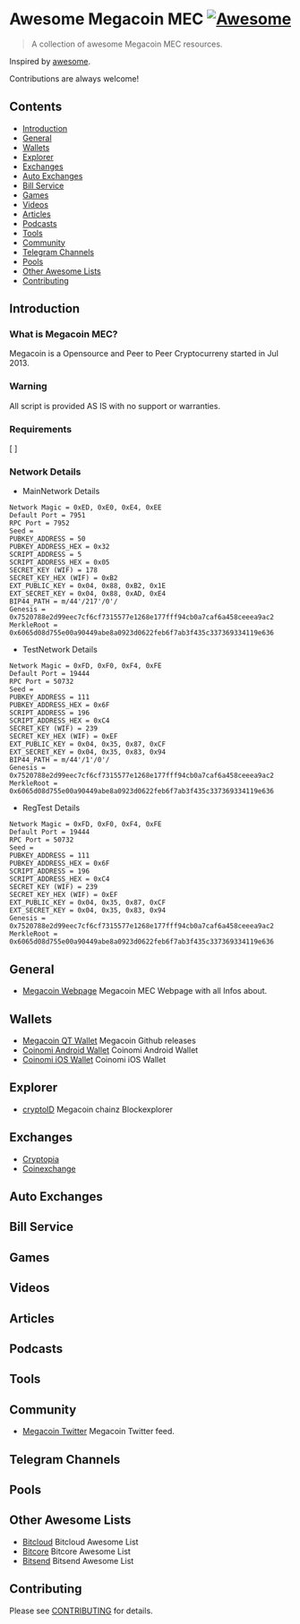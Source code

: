 # Awesome Megacoin MEC [![Awesome](https://awesome.re/badge.svg)](https://awesome.re)

> A collection of awesome Megacoin MEC resources.

Inspired by [awesome](https://github.com/sindresorhus/awesome).

Contributions are always welcome! 

## Contents
* [Introduction](#introduction)
* [General](#general)
* [Wallets](#wallets)
* [Explorer](#explorer)
* [Exchanges](#exchanges)
* [Auto Exchanges](#auto-exchanges)
* [Bill Service](#bill-service)
* [Games](#games)
* [Videos](#videos)
* [Articles](#articles)
* [Podcasts](#podcasts)
* [Tools](#tools)
* [Community](#community)
* [Telegram Channels](#telegram-channels)
* [Pools](#pools)
* [Other Awesome Lists](#other-awesome-lists)
* [Contributing](#contributing)

## Introduction
### What is Megacoin MEC?
Megacoin is a Opensource and Peer to Peer Cryptocurreny started in Jul 2013.

### Warning
All script is provided AS IS with no support or warranties.

### Requirements
[ ]

### Network Details
* MainNetwork Details
```
Network Magic = 0xED, 0xE0, 0xE4, 0xEE
Default Port = 7951
RPC Port = 7952
Seed = 
PUBKEY_ADDRESS = 50
PUBKEY_ADDRESS_HEX = 0x32 
SCRIPT_ADDRESS = 5
SCRIPT_ADDRESS_HEX = 0x05
SECRET_KEY (WIF) = 178
SECRET_KEY_HEX (WIF) = 0xB2
EXT_PUBLIC_KEY = 0x04, 0x88, 0xB2, 0x1E
EXT_SECRET_KEY = 0x04, 0x88, 0xAD, 0xE4
BIP44_PATH = m/44'/217'/0'/
Genesis = 0x7520788e2d99eec7cf6cf7315577e1268e177fff94cb0a7caf6a458ceeea9ac2
MerkleRoot = 0x6065d08d755e00a90449abe8a0923d0622feb6f7ab3f435c337369334119e636
```
* TestNetwork Details
```
Network Magic = 0xFD, 0xF0, 0xF4, 0xFE
Default Port = 19444
RPC Port = 50732
Seed = 
PUBKEY_ADDRESS = 111
PUBKEY_ADDRESS_HEX = 0x6F
SCRIPT_ADDRESS = 196
SCRIPT_ADDRESS_HEX = 0xC4
SECRET_KEY (WIF) = 239
SECRET_KEY_HEX (WIF) = 0xEF
EXT_PUBLIC_KEY = 0x04, 0x35, 0x87, 0xCF
EXT_SECRET_KEY = 0x04, 0x35, 0x83, 0x94
BIP44_PATH = m/44'/1'/0'/
Genesis = 0x7520788e2d99eec7cf6cf7315577e1268e177fff94cb0a7caf6a458ceeea9ac2
MerkleRoot = 0x6065d08d755e00a90449abe8a0923d0622feb6f7ab3f435c337369334119e636
```
* RegTest Details
```
Network Magic = 0xFD, 0xF0, 0xF4, 0xFE
Default Port = 19444
RPC Port = 50732
Seed =
PUBKEY_ADDRESS = 111
PUBKEY_ADDRESS_HEX = 0x6F
SCRIPT_ADDRESS = 196
SCRIPT_ADDRESS_HEX = 0xC4
SECRET_KEY (WIF) = 239
SECRET_KEY_HEX (WIF) = 0xEF
EXT_PUBLIC_KEY = 0x04, 0x35, 0x87, 0xCF
EXT_SECRET_KEY = 0x04, 0x35, 0x83, 0x94
Genesis = 0x7520788e2d99eec7cf6cf7315577e1268e177fff94cb0a7caf6a458ceeea9ac2
MerkleRoot = 0x6065d08d755e00a90449abe8a0923d0622feb6f7ab3f435c337369334119e636
```

## General
* [Megacoin Webpage](https://megacoin.eu/) Megacoin MEC Webpage with all Infos about.

## Wallets
* [Megacoin QT Wallet](https://github.com/LIMXTEC/Megacoin/releases) Megacoin Github releases
* [Coinomi Android Wallet](https://play.google.com/store/apps/details?id=com.coinomi.wallet) Coinomi Android Wallet
* [Coinomi iOS Wallet](https://itunes.apple.com/app/coinomi-wallet/id1333588809) Coinomi iOS Wallet

## Explorer
* [cryptoID](https://chainz.cryptoid.info/mec/) Megacoin chainz Blockexplorer

## Exchanges
* [Cryptopia](https://www.cryptopia.co.nz/Exchange/?market=MEC_BTC)
* [Coinexchange](https://www.coinexchange.io/market/MEC/BTC)


## Auto Exchanges

## Bill Service

## Games

## Videos

## Articles

## Podcasts

## Tools

## Community
* [Megacoin Twitter](https://twitter.com/megacoin_mec) Megacoin Twitter feed.

## Telegram Channels

## Pools

## Other Awesome Lists
* [Bitcloud](https://github.com/LIMXTEC/awesome-bitcloud-btdx/) Bitcloud Awesome List
* [Bitcore](https://github.com/LIMXTEC/awesome-bitcore-btx/) Bitcore Awesome List
* [Bitsend](https://github.com/LIMXTEC/awesome-bitsend-bsd/) Bitsend Awesome List

## Contributing
Please see [CONTRIBUTING](https://github.com/LIMXTEC/awesome-megacoin-mec/blob/master/contributing.md) for details.
